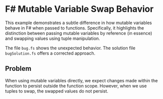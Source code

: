 # F# Mutable Variable Swap Behavior

This example demonstrates a subtle difference in how mutable variables behave in F# when passed to functions.  Specifically, it highlights the distinction between passing mutable variables by reference (in essence) and swapping values using tuple manipulation.

The file `bug.fs` shows the unexpected behavior.  The solution file `bugSolution.fs` offers a corrected approach.

## Problem

When using mutable variables directly, we expect changes made within the function to persist outside the function scope. However, when we use tuples to swap, the swapped values do not persist.